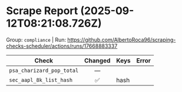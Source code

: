 # Scrape Report (2025-09-12T08:21:08.726Z)

Group: `compliance`  |  Run: https://github.com/AlbertoRoca96/scraping-checks-scheduler/actions/runs/17668883337

| Check | Changed | Keys | Error |
|---|:---:|:--|:--|
| `psa_charizard_pop_total` | — |  |  |
| `sec_aapl_8k_list_hash` | ✅ | hash |  |
